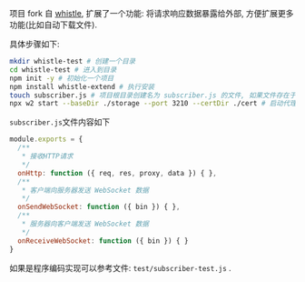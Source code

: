 项目 fork 自 [whistle](https://github.com/avwo/whistle), 扩展了一个功能: 将请求响应数据暴露给外部, 方便扩展更多功能(比如自动下载文件).

具体步骤如下:

```bash
mkdir whistle-test # 创建一个目录
cd whistle-test # 进入到目录
npm init -y # 初始化一个项目
npm install whistle-extend # 执行安装
touch subscriber.js # 项目根目录创建名为 subscriber.js 的文件, 如果文件存在于其他地方, 可以
npx w2 start --baseDir ./storage --port 3210 --certDir ./cert # 启动代理
```

`subscriber.js`文件内容如下

```js
module.exports = {
  /**
   * 接收HTTP请求
   */
  onHttp: function ({ req, res, proxy, data }) { },
  /**
   * 客户端向服务器发送 WebSocket 数据
   */
  onSendWebSocket: function ({ bin }) { },
  /**
   * 服务器向客户端发送 WebSocket 数据
   */
  onReceiveWebSocket: function ({ bin }) { }
}
```

如果是程序编码实现可以参考文件: `test/subscriber-test.js` .